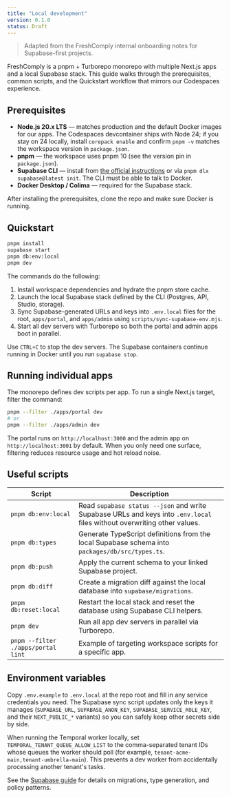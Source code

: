 ```yaml
---
title: "Local development"
version: 0.1.0
status: Draft
---
```










> Adapted from the FreshComply internal onboarding notes for Supabase-first projects.

FreshComply is a pnpm + Turborepo monorepo with multiple Next.js apps and a local Supabase stack. This guide walks through the prerequisites, common scripts, and the Quickstart workflow that mirrors our Codespaces experience.

## Prerequisites

- **Node.js 20.x LTS** — matches production and the default Docker images for our apps. The Codespaces devcontainer ships with Node 24; if you stay on 24 locally, install `corepack enable` and confirm `pnpm -v` matches the workspace version in `package.json`.
- **pnpm** — the workspace uses pnpm 10 (see the version pin in `package.json`).
- **Supabase CLI** — install from [the official instructions](https://supabase.com/docs/guides/cli) or via `pnpm dlx supabase@latest init`. The CLI must be able to talk to Docker.
- **Docker Desktop / Colima** — required for the Supabase stack.

After installing the prerequisites, clone the repo and make sure Docker is running.

## Quickstart

```bash
pnpm install
supabase start
pnpm db:env:local
pnpm dev
```

The commands do the following:

1. Install workspace dependencies and hydrate the pnpm store cache.
2. Launch the local Supabase stack defined by the CLI (Postgres, API, Studio, storage).
3. Sync Supabase-generated URLs and keys into `.env.local` files for the root, `apps/portal`, and `apps/admin` using `scripts/sync-supabase-env.mjs`.
4. Start all dev servers with Turborepo so both the portal and admin apps boot in parallel.

Use `CTRL+C` to stop the dev servers. The Supabase containers continue running in Docker until you run `supabase stop`.

## Running individual apps

The monorepo defines dev scripts per app. To run a single Next.js target, filter the command:

```bash
pnpm --filter ./apps/portal dev
# or
pnpm --filter ./apps/admin dev
```

The portal runs on `http://localhost:3000` and the admin app on `http://localhost:3001` by default. When you only need one surface, filtering reduces resource usage and hot reload noise.

## Useful scripts

| Script | Description |
| --- | --- |
| `pnpm db:env:local` | Read `supabase status --json` and write Supabase URLs and keys into `.env.local` files without overwriting other values. |
| `pnpm db:types` | Generate TypeScript definitions from the local Supabase schema into `packages/db/src/types.ts`. |
| `pnpm db:push` | Apply the current schema to your linked Supabase project. |
| `pnpm db:diff` | Create a migration diff against the local database into `supabase/migrations`. |
| `pnpm db:reset:local` | Restart the local stack and reset the database using Supabase CLI helpers. |
| `pnpm dev` | Run all app dev servers in parallel via Turborepo. |
| `pnpm --filter ./apps/portal lint` | Example of targeting workspace scripts for a specific app. |

## Environment variables

Copy `.env.example` to `.env.local` at the repo root and fill in any service credentials you need. The Supabase sync script updates only the keys it manages (`SUPABASE_URL`, `SUPABASE_ANON_KEY`, `SUPABASE_SERVICE_ROLE_KEY`, and their `NEXT_PUBLIC_*` variants) so you can safely keep other secrets side by side.

When running the Temporal worker locally, set `TEMPORAL_TENANT_QUEUE_ALLOW_LIST` to the comma-separated tenant IDs whose queues the worker should poll (for example, `tenant-acme-main,tenant-umbrella-main`). This prevents a dev worker from accidentally processing another tenant's tasks.

See the [Supabase guide](../guides/supabase.v0.1.0.md) for details on migrations, type generation, and policy patterns.
